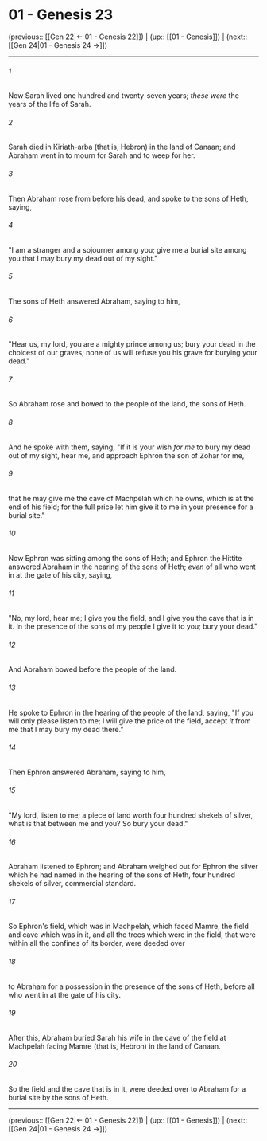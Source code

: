 # 01 - Genesis 23

(previous:: [[Gen 22|← 01 - Genesis 22]]) | (up:: [[01 - Genesis]]) | (next:: [[Gen 24|01 - Genesis 24 →]])

***


###### 1 
Now Sarah lived one hundred and twenty-seven years; _these were_ the years of the life of Sarah. 

###### 2 
Sarah died in Kiriath-arba (that is, Hebron) in the land of Canaan; and Abraham went in to mourn for Sarah and to weep for her. 

###### 3 
Then Abraham rose from before his dead, and spoke to the sons of Heth, saying, 

###### 4 
"I am a stranger and a sojourner among you; give me a burial site among you that I may bury my dead out of my sight." 

###### 5 
The sons of Heth answered Abraham, saying to him, 

###### 6 
"Hear us, my lord, you are a mighty prince among us; bury your dead in the choicest of our graves; none of us will refuse you his grave for burying your dead." 

###### 7 
So Abraham rose and bowed to the people of the land, the sons of Heth. 

###### 8 
And he spoke with them, saying, "If it is your wish _for me_ to bury my dead out of my sight, hear me, and approach Ephron the son of Zohar for me, 

###### 9 
that he may give me the cave of Machpelah which he owns, which is at the end of his field; for the full price let him give it to me in your presence for a burial site." 

###### 10 
Now Ephron was sitting among the sons of Heth; and Ephron the Hittite answered Abraham in the hearing of the sons of Heth; _even_ of all who went in at the gate of his city, saying, 

###### 11 
"No, my lord, hear me; I give you the field, and I give you the cave that is in it. In the presence of the sons of my people I give it to you; bury your dead." 

###### 12 
And Abraham bowed before the people of the land. 

###### 13 
He spoke to Ephron in the hearing of the people of the land, saying, "If you will only please listen to me; I will give the price of the field, accept _it_ from me that I may bury my dead there." 

###### 14 
Then Ephron answered Abraham, saying to him, 

###### 15 
"My lord, listen to me; a piece of land worth four hundred shekels of silver, what is that between me and you? So bury your dead." 

###### 16 
Abraham listened to Ephron; and Abraham weighed out for Ephron the silver which he had named in the hearing of the sons of Heth, four hundred shekels of silver, commercial standard. 

###### 17 
So Ephron's field, which was in Machpelah, which faced Mamre, the field and cave which was in it, and all the trees which were in the field, that were within all the confines of its border, were deeded over 

###### 18 
to Abraham for a possession in the presence of the sons of Heth, before all who went in at the gate of his city. 

###### 19 
After this, Abraham buried Sarah his wife in the cave of the field at Machpelah facing Mamre (that is, Hebron) in the land of Canaan. 

###### 20 
So the field and the cave that is in it, were deeded over to Abraham for a burial site by the sons of Heth.

***

(previous:: [[Gen 22|← 01 - Genesis 22]]) | (up:: [[01 - Genesis]]) | (next:: [[Gen 24|01 - Genesis 24 →]])
